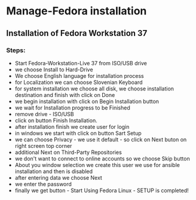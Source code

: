 # Manage-Fedora installation

## Installation of Fedora Workstation 37

### Steps:
- Start Fedora-Workstation-Live 37 from ISO/USB drive
- we choose Install to Hard-Drive
- We choose English language for installation process
- for Localization we can choose Slovenian Keyboard
- for system installation we choose all disk, we choose installation destination and finish with click on Done
- we begin installation with click on Begin Installation button
- we wait for Installation progress to be Finished
- remove drive - ISO/USB
- click on button Finish Installation. 
- after installation finish we create user for login 
- in windows we start with click on button Sart Setup
- we can choose Privacy - we use it default - so click on Next buton on right screen top corner  
- additional Next on Third-Party Repositories 
- we don't want to connect to online accounts so we choose Skip button
- About you window selection we create this user we use for ansible installation and then is disabled
- after entering data we choose Next
- we enter the password 
- finally we get button - Start Using Fedora  Linux - SETUP is completed!

